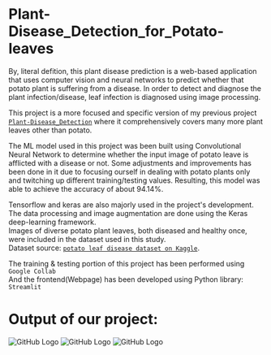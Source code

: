# Plant-Disease_Detection_for_Potato-leaves

By, literal defition, this plant disease prediction is a web-based application that uses computer vision and neural networks to predict whether that potato plant is suffering from a disease. In order to detect and diagnose the plant infection/disease, leaf infection is diagnosed using image processing.

This project is a more focused and specific version of my previous project [`Plant-Disease_Detection`](https://github.com/123-rahul-anandraj/Plant-Disease-Detection-using-CNN) where it comprehensively covers many more plant leaves other than potato.

The ML model used in this project was been built using Convolutional Neural Network to determine whether the input image of potato leave is afflicted with a disease or not. Some adjustments and improvements has been done in it due to focusing ourself in dealing with potato plants only and twitching up different training/testing values. Resulting, this model was able to achieve the accuracy of about 94.14%.

Tensorflow and keras are also majorly used in the project's development. \
The data processing and image augmentation are done using the Keras deep-learning framework. \
Images of diverse potato plant leaves, both diseased and healthy once, were included in the dataset used in this study. \
 Dataset source: [`potato leaf disease dataset on Kaggle`](https://www.kaggle.com/arjuntejaswi/plant-village). 

The training & testing portion of this project has been performed using `Google Collab` \
And the frontend(Webpage) has been developed using Python library: `Streamlit`

# Output of our project:
![GitHub Logo](project_result_pic/image4.png) 
![GitHub Logo](project_result_pic/image8.png)
![GitHub Logo](project_result_pic/image9.png)
